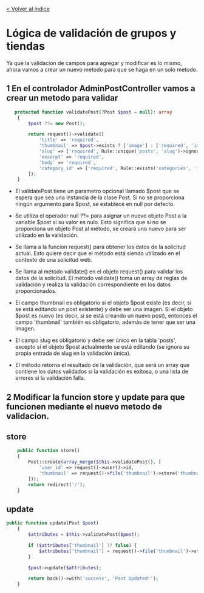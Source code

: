 [< Volver al índice](/docs/README.md)

# Lógica de validación de grupos y tiendas

Ya que la validacion de campos para agregar y modificar es lo mismo, ahora vamos a crear un nuevo metodo para que se haga en un solo metodo.

## 1 En el controlador AdminPostController vamos a crear un metodo para validar
```php
   protected function validatePost(?Post $post = null): array
    {
        $post ??= new Post();

        return request()->validate([
            'title' => 'required',
            'thumbnail' => $post->exists ? ['image'] : ['required', 'image'],
            'slug' => ['required', Rule::unique('posts', 'slug')->ignore($post)],
            'excerpt' => 'required',
            'body' => 'required',
            'category_id' => ['required', Rule::exists('categories', 'id')]
        ]);
    } 
```
- El validatePost tiene un parametro opcional llamado $post que se espera que sea una instancia de la clase Post. Si no se proporciona ningún argumento para $post, se establece en null por defecto.

- Se utiliza el operador null ??= para asignar un nuevo objeto Post a la variable $post si su valor es nulo. Esto significa que si no se proporciona un objeto Post al método, se creará uno nuevo para ser utilizado en la validación.

- Se llama a la funcion request() para obtener los datos de la solicitud actual. Esto quiere decir que el método está siendo utilizado en el contexto de una solicitud web.

- Se llama al método validate() en el objeto request() para validar los datos de la solicitud. El método validate() toma un array de reglas de validación y realiza la validación correspondiente en los datos proporcionados.


- El campo thumbnail es obligatorio si el objeto $post existe (es decir, si se está editando un post existente) y debe ser una imagen. Si el objeto $post es nuevo (es decir, si se está creando un nuevo post), entonces el campo 'thumbnail' también es obligatorio, además de tener que ser una imagen.

- El campo slug es obligatorio y debe ser único en la tabla 'posts', excepto si el objeto $post actualmente se está editando (se ignora su propia entrada de slug en la validación única).

- El método retorna el resultado de la validación, que será un array que contiene los datos validados si la validación es exitosa, o una lista de errores si la validación falla.

## 2 Modificar la funcion store y update para que funcionen mediante el nuevo metodo de validacion.

## store

```php
    public function store()
    {
        Post::create(array_merge($this->validatePost(), [
            'user_id' => request()->user()->id,
            'thumbnail' => request()->file('thumbnail')->store('thumbnails')
        ]));
        return redirect('/');
    }
```

## update

```php
public function update(Post $post)
    {
        $attributes = $this->validatePost($post);

        if ($attributes['thumbnail'] ?? false) {
            $attributes['thumbnail'] = request()->file('thumbnail')->store('thumbnails');
        }

        $post->update($attributes);

        return back()->with('success', 'Post Updated!');
    }
```